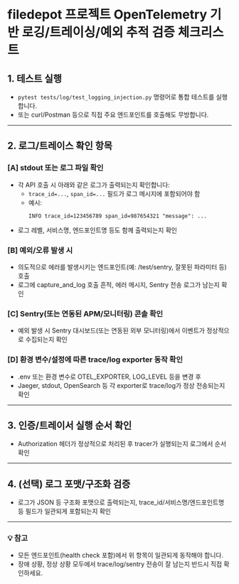 # filedepot 프로젝트 OpenTelemetry 기반 로깅/트레이싱/예외 추적 검증 체크리스트

## 1. 테스트 실행
- `pytest tests/log/test_logging_injection.py` 명령어로 통합 테스트를 실행합니다.
- 또는 curl/Postman 등으로 직접 주요 엔드포인트를 호출해도 무방합니다.

---

## 2. 로그/트레이스 확인 항목

### [A] stdout 또는 로그 파일 확인
- 각 API 호출 시 아래와 같은 로그가 출력되는지 확인합니다:
  - `trace_id=...`, `span_id=...` 필드가 로그 메시지에 포함되어야 함
  - 예시:
    ```
    INFO trace_id=123456789 span_id=987654321 "message": ...
    ```
- 로그 레벨, 서비스명, 엔드포인트명 등도 함께 출력되는지 확인

### [B] 예외/오류 발생 시
- 의도적으로 에러를 발생시키는 엔드포인트(예: /test/sentry, 잘못된 파라미터 등) 호출
- 로그에 capture_and_log 호출 흔적, 에러 메시지, Sentry 전송 로그가 남는지 확인

### [C] Sentry(또는 연동된 APM/모니터링) 콘솔 확인
- 예외 발생 시 Sentry 대시보드(또는 연동된 외부 모니터링)에서 이벤트가 정상적으로 수집되는지 확인

### [D] 환경 변수/설정에 따른 trace/log exporter 동작 확인
- .env 또는 환경 변수로 OTEL_EXPORTER, LOG_LEVEL 등을 변경 후
- Jaeger, stdout, OpenSearch 등 각 exporter로 trace/log가 정상 전송되는지 확인

---

## 3. 인증/트레이서 실행 순서 확인
- Authorization 헤더가 정상적으로 처리된 후 tracer가 실행되는지 로그에서 순서 확인

---

## 4. (선택) 로그 포맷/구조화 검증
- 로그가 JSON 등 구조화 포맷으로 출력되는지, trace_id/서비스명/엔드포인트명 등 필드가 일관되게 포함되는지 확인

---

### 💡 참고
- 모든 엔드포인트(health check 포함)에서 위 항목이 일관되게 동작해야 합니다.
- 장애 상황, 정상 상황 모두에서 trace/log/sentry 전송이 잘 남는지 반드시 직접 확인하세요.
